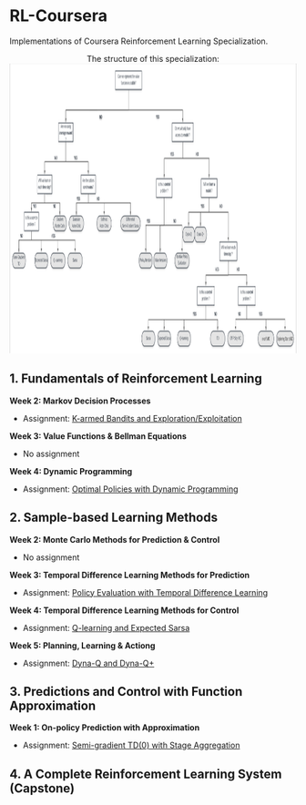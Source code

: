 # RL-Coursera
Implementations of Coursera Reinforcement Learning Specialization.

<center>The structure of this specialization:</center>
<img src="mind_map.jpg" alt="drawing"/, width = 1418px, height = 509px>



## 1. Fundamentals of Reinforcement Learning

**Week 2: Markov Decision Processes**

* Assignment: [K-armed Bandits and Exploration/Exploitation](C1-Fundamentals/k-armed-bandit)

**Week 3: Value Functions & Bellman Equations**

* No assignment

**Week 4: Dynamic Programming**

* Assignment: [Optimal Policies with Dynamic Programming](C1-Fundamentals/Dynamic-Programming)


## 2. Sample-based Learning Methods

**Week 2: Monte Carlo Methods for Prediction & Control**

* No assignment

**Week 3: Temporal Difference Learning Methods for Prediction**

* Assignment: [Policy Evaluation with Temporal Difference Learning](C2-Sample_based/TD-prediction)

**Week 4: Temporal Difference Learning Methods for Control**

* Assignment: [Q-learning and Expected Sarsa](C2-Sample_based/Sarsa_Qlearning)

**Week 5: Planning, Learning & Actiong**

* Assignment: [Dyna-Q and Dyna-Q+](C2-Sample_based/Dyna_Q&Dyna_Q+)


## 3. Predictions and Control with Function Approximation
**Week 1: On-policy Prediction with Approximation**

* Assignment: [Semi-gradient TD(0) with Stage Aggregation](C3-Function_Approximation/Semi_Gradient_TD)


## 4. A Complete Reinforcement Learning System (Capstone)

